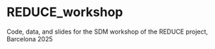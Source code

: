 # REDUCE_workshop
Code, data, and slides for the SDM workshop of the REDUCE project, Barcelona 2025
